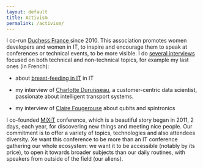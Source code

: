 ```yaml
---
layout: default
title: Activism
permalink: /activism/
---
```


I co-run [Duchess France ](http://www.duchess-france.org/) since 2010. This association promotes women developers and women in IT, to inspire and encourage them to speak at conferences or technical events, to be more visible. I do [several interviews](http://www.duchess-france.org/author/acrepet/) focused on both technical and non-technical topics, for example my last ones (in French):

- about [breast-feeding in IT](http://www.duchess-france.org/mafia-lactee-travail/) in IT

- my interview of [Charlotte Duruisseau](http://www.duchess-france.org/interview-de-charlotte-passionnee-transports-intelligents/), a customer-centric data scientist, passionate about intelligent transport systems.

- my interview of [Claire Fougerouse](http://www.duchess-france.org/jai-teste-qbits-spintronique-japon/#more-9281) about qubits and spintronics

I co-founded [MiXiT](https://mixitconf.org) conference, which is a beautiful story began in 2011, 2 days, each year, for discovering new things and meeting nice people. Our commitment is to offer a variety of topics, technologies and also attendees diversity. Xe want this conference to be more than an IT conference gathering our whole ecosystem: we want it to be accessible (notably by its price), to open it towards broader subjects than our daily routines, with speakers from outside of the field (our aliens).
